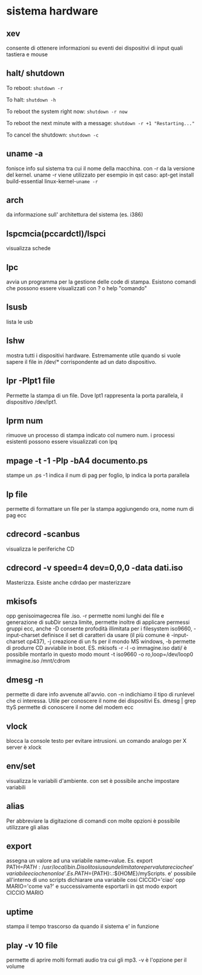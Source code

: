 
#  sistema hardware



## xev

consente di ottenere informazioni su eventi dei dispositivi di input quali tastiera e mouse




## halt/ shutdown

To reboot:
`shutdown -r`

To halt:
`shutdown -h`

To reboot the system right now:
`shutdown -r now`

To reboot the next minute with a message:
`shutdown -r +1 "Restarting..."`

To cancel the shutdown:
`shutdown -c`




## uname -a

fonisce info sul sistema tra cui il nome della macchina. con -r da la versione del kernel. uname -r viene utilizzato per esempio in qst caso: apt-get install build-essential linux-kernel-`uname -r`




## arch

da informazione sull' architettura del sistema (es. i386)




## lspcmcia(pccardctl)/lspci

visualizza schede





## lpc

avvia un programma per la gestione delle code di stampa. Esistono comandi che possono essere visualizzati con ? o help "comando"




## lsusb

lista le usb




## lshw

mostra tutti i dispositivi hardware. Estremamente utile quando si vuole sapere il file in /dev/* corrispondente ad un dato dispositivo.




## lpr -Plpt1 file

Permette la stampa di un file. Dove lpt1 rappresenta la porta parallela, il dispositivo /dev/lpt1.




## lprm num

rimuove un processo di stampa indicato col numero num. i processi esistenti possono essere visualizzati con lpq




## mpage -t -1 -Plp -bA4 documento.ps

stampe un .ps -1 indica il num di pag per foglio, lp indica la porta parallela




## lp file

permette di formattare un file per la stampa aggiungendo ora, nome num di pag ecc




## cdrecord -scanbus

visualizza le periferiche CD




## cdrecord -v speed=4 dev=0,0,0 -data dati.iso

Masterizza. Esiste anche cdrdao per masterizzare




## mkisofs

opp genisoimagecrea file .iso. -r permette nomi lunghi dei file e generazione di subDir senza limite, permette inoltre di applicare permessi gruppi ecc, anche -D consente profodità illimitata per i filesystem iso9660, -input-charset definisce il set di caratteri da usare (il più comune è -input-charset cp437), -j creazione di un fs per il mondo MS windows, -b permette di produrre CD avviabile in boot. ES.  mkisofs -r -l -o immagine.iso dati/ è possibile montarlo in questo modo mount -t iso9660 -o ro,loop=/dev/loop0 immagine.iso /mnt/cdrom




## dmesg -n

permette di dare info avvenute all'avvio. con -n indichiamo il tipo di runlevel che ci interessa. Utile per conoscere il nome dei dispositivi Es. dmesg | grep ttyS permette di conoscere il nome del modem ecc





## vlock

blocca la console testo per evitare intrusioni. un comando analogo per X server è xlock





## env/set

visualizza le variabili d'ambiente. con set è possibile anche impostare variabili





## alias

Per abbreviare la digitazione di comandi con molte opzioni è possibile utilizzare gli alias




## export

assegna un valore ad una variabile name=value. Es. export PATH=$PATH:/usr/local/bin. Di solito si usa un delimitatore per valutare cio che e' variabile e cio che non lo e'. Es. PATH=${PATH}:.:${HOME}/myScripts. e' possibile all'interno di uno scripts dichiarare una variabile cosi CICCIO='ciao' opp MARIO='come va?' e successivamente esportarli in qst modo export CICCIO MARIO




## uptime

stampa il tempo trascorso da quando il sistema e' in funzione




## play -v 10 file

permette di aprire molti formati audio tra cui gli mp3. -v è l'opzione per il volume





